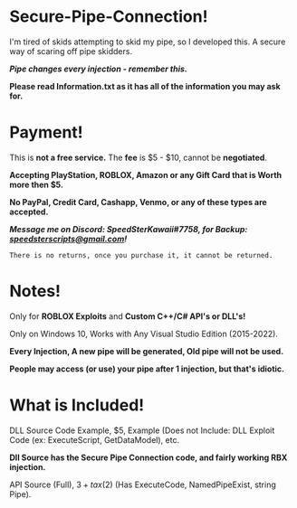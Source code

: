 # Secure-Pipe-Connection!

I'm tired of skids attempting to skid my pipe, so I developed this. A secure way of scaring off pipe skidders.

***Pipe changes every injection - remember this.***

**Please read Information.txt as it has all of the information you may ask for.**

# Payment!
This is **not a free service.** The **fee** is $5 - $10, cannot be **negotiated**.

**Accepting PlayStation, ROBLOX, Amazon or any Gift Card that is Worth more then $5.**

**No PayPal, Credit Card, Cashapp, Venmo, or any of these types are accepted.**

***Message me on Discord: SpeedSterKawaii#7758, for Backup: speedsterscripts@gmail.com!***

```There is no returns, once you purchase it, it cannot be returned.```

# Notes!
Only for **ROBLOX Exploits** and **Custom C++/C# API's or DLL's!**

Only on Windows 10, Works with Any Visual Studio Edition (2015-2022).

**Every Injection, A new pipe will be generated, Old pipe will not be used.**

**People may access (or use) your pipe after 1 injection, but that's idiotic.**

# What is Included!

DLL Source Code Example, $5, Example (Does not Include: DLL Exploit Code (ex: ExecuteScript, GetDataModel), etc.

**Dll Source has the Secure Pipe Connection code, and fairly working RBX injection.**

API Source (Full), $3 + tax ($2) (Has ExecuteCode, NamedPipeExist, string Pipe).
